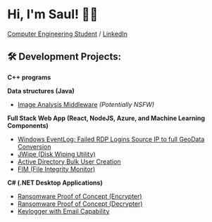 # Hi, I'm Saul! 👨‍💻
[Computer Engineering Student](https://github.com/joshmadakor1) / [LinkedIn](https://www.linkedin.com/in/saul-quesada-ruiz-2064a1234/)

## 🛠 Development Projects:

**C++ programs**


**Data structures (Java)**
- [Image Analysis Middleware](https://github.com/joshmadakor1/4chan-Image-Analysis-Middleware-C964) *(Potentially NSFW)*

**Full Stack Web App (React, NodeJS, Azure, and Machine Learning Components)**
- [Windows EventLog: Failed RDP Logins Source IP to full GeoData Conversion](https://github.com/joshmadakor1/Sentinel-Lab)
- [JWipe (Disk Wiping Utility)](https://github.com/joshmadakor1/Jwipe.PowerShell)
- [Active Directory Bulk User Creation](https://github.com/joshmadakor1/AD_PS)
- [FIM (File Integrity Monitor)](https://github.com/joshmadakor1/PowerShell-Integrity-FIM)

**C# (.NET Desktop Applications)**
- [Ransomware Proof of Concept (Encrypter)](https://github.com/joshmadakor1/EncrypterPOC)
- [Ransomware Proof of Concept (Decrypter)](https://github.com/joshmadakor1/DecrypterPOC)
- [Keylogger with Email Capability](https://github.com/joshmadakor1/Key-Logger-With-Email)

